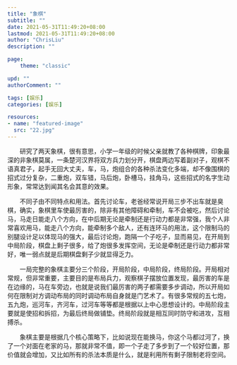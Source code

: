 ```yaml
---
title: "象棋"
subtitle: ""
date: 2021-05-31T11:49:20+08:00
lastmod: 2021-05-31T11:49:20+08:00
author: "ChrisLiu"
description: ""

page:
    theme: "classic"

upd: ""
authorComment: ""

tags: [娱乐]
categories: [娱乐]

resources:
- name: "featured-image"
  src: "22.jpg"
---
```


<!--more-->

&emsp;&emsp;研究了两天象棋，很有意思，小学一年级的时候父亲就教了各种棋牌，印象最深的非象棋莫属，一条楚河汉界将双方兵力划分开，棋盘两边写着副对子，观棋不语真君子，起手无回大丈夫，车，马，炮组合的各种杀法变化多端，却不像围棋的招式过分复杂，二重炮，双车错，马后炮，卧槽马，挂角马，这些招式的名字生动形象，常常达到闻其名会其意的效果。

　　不同子由不同特点和用法。首先讨论车，老爸经常说开局三步不出车就是臭棋，确实，象棋里车使最厉害的，除非有其他障碍和牵制，车不会被吃，然后讨论马，马走日能走八个方向，在中后期无论是牵制还是行动力都是非常强，我个人非常喜欢用马，能走八个方向，能牵制多个敌人，还有连环马的用法，这个限制马的别腿设计足以体现马的强大，最后讨论炮，跑隔一个子吃子，显而易见，在开局到中局阶段，棋盘上剩子很多，给了炮很多发挥空间，无论是牵制还是行动力都非常好，唯一弱点就是后期棋盘剩子少就显得乏力。

　　一局完整的象棋主要分三个阶段，开局阶段，中局阶段，终局阶段。开局相对常规，但非常重要，主要目的是布局兵力，观察棋子摆放位置发现，最厉害的车是在边缘的，马在车旁边，也就是说我们最厉害的两子都需要多步调动，所以开局如何在限制对方调动布局的同时调动布局自身就是门艺术了。有很多常规的五七炮，五九炮，巡河车，齐河车，过河车等等都是根据以上中心思想设计的。中局阶段主要就是使招和拆招，为最后终局做铺垫。终局阶段就是相互同时防守和进攻，互相搏杀。

　　象棋主要是根据几个核心策略下，比如说现在能换马，你这个马都过河了，换了一个对面在老家的马，那就非常不值，即一个子走了多步到了一个较好位置，那价值就会增加，又比如所有的杀法本质是什么，就是利用所有剩子限制老将空间。

